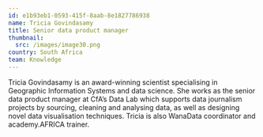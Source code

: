```yaml
---
id: e1b93eb1-0593-415f-8aab-8e1827786938
name: Tricia Govindasamy
title: Senior data product manager
thumbnail:
  src: /images/image30.png
country: South Africa
team: Knowledge
---
```


Tricia Govindasamy is an award-winning scientist specialising in Geographic Information Systems and data science. She works as the senior data product manager at CfA’s Data Lab which supports data journalism projects by sourcing, cleaning and analysing data, as well as designing novel data visualisation techniques. Tricia is also WanaData coordinator and academy.AFRICA trainer.
